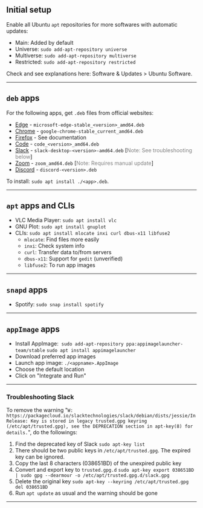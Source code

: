 ## Initial setup 
Enable all Ubuntu `apt` repositories for more softwares with automatic updates:
 - Main: Added by default
 - Universe: `sudo add-apt-repository universe` 
 - Multiverse: `sudo add-apt-repository multiverse` 
 - Restricted: `sudo add-apt-repository restricted` 

Check and see explanations here: <span class="purple">Software & Updates</span> > <span class="purple">Ubuntu Software</span>.
___

## `deb` apps
For the following apps, get `.deb` files from official websites:
 - [Edge](https://www.microsoft.com/en-us/edge/download?form=MA13FJ) - `microsoft-edge-stable_<version>_amd64.deb` 
 - [Chrome](https://www.google.com/chrome/) - `google-chrome-stable_current_amd64.deb` 
 - [Firefox](./firefox.md) - See documentation
 - [Code](https://code.visualstudio.com/Download) - `code_<version>_amd64.deb` 
 - [Slack](https://slack.com/downloads/linux) - `slack-desktop-<version>-amd64.deb` [<font color="gray">Note: See troubleshooting below</font>] 
 - [Zoom](https://zoom.us/support/download) - `zoom_amd64.deb` [<font color="gray">Note: Requires manual update</font>]
 - [Discord](https://discord.com/download) - `discord-<version>.deb` 

To install: `sudo apt install ./<app>.deb`.  
___

## `apt` apps and CLIs
 - VLC Media Player: `sudo apt install vlc` 
 - GNU Plot: `sudo apt install gnuplot` 
 - CLIs: `sudo apt install mlocate inxi curl dbus-x11 libfuse2` 
    - `mlocate`: Find files more easily
    - `inxi`: Check system info
    - `curl`: Transfer data to/from servers
    - `dbus-x11`: Support for `gedit` (unverified)
    - `libfuse2`: To run app images
___

## `snapd` apps
 - Spotify: `sudo snap install spotify` 
___

## `appImage` apps
 - Install AppImage: 
   `sudo add-apt-repository ppa:appimagelauncher-team/stable`
   `sudo apt install appimagelauncher` 
 - Download preferred app images
 - Launch app image: `./<appname>.AppImage` 
 - Choose the default location 
 - Click on "Integrate and Run"
___

### Troubleshooting Slack
To remove the warning "`W: https://packagecloud.io/slacktechnologies/slack/debian/dists/jessie/InRelease: Key is stored in legacy trusted.gpg keyring (/etc/apt/trusted.gpg), see the DEPRECATION section in apt-key(8) for details.`", 
do the followings: 
 1. Find the deprecated key of Slack 
    `sudo apt-key list` 
 2. There should be two public keys in `/etc/apt/trusted.gpg`. The expired key can be ignored.
 3. Copy the last 8 characters (038651BD) of the unexpired public key
 4. Convert and export key to `trusted.gpg.d` 
    `sudo apt-key export 038651BD | sudo gpg --dearmour -o /etc/apt/trusted.gpg.d/slack.gpg`
 4. Delete the original key 
    `sudo apt-key --keyring /etc/apt/trusted.gpg del 038651BD` 
 5. Run `apt update` as usual and the warning should be gone 
___
